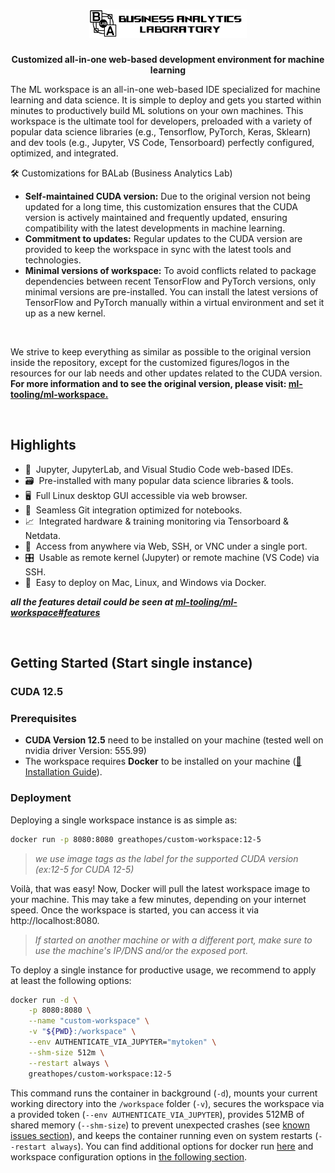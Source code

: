 <h1 align="center">
    <a href="https://github.com/anu7n/ml-workspace-custom" title="ML Workspace Customized Home">
    <img width=50% alt="" src="https://github.com/anu7n/ml-workspace-custom/blob/main/resources/branding/logo.png"> </a>
    <br>
</h1>

<p align="center">
    <strong>Customized all-in-one web-based development environment for machine learning</strong>
</p>

The ML workspace is an all-in-one web-based IDE specialized for machine learning and data science. It is simple to deploy and gets you started within minutes to productively build ML solutions on your own machines. This workspace is the ultimate tool for developers, preloaded with a variety of popular data science libraries (e.g., Tensorflow, PyTorch, Keras, Sklearn) and dev tools (e.g., Jupyter, VS Code, Tensorboard) perfectly configured, optimized, and integrated.

🛠 Customizations for BALab (Business Analytics Lab)
- **Self-maintained CUDA version:** Due to the original version not being updated for a long time, this customization ensures that the CUDA version is actively maintained and frequently updated, ensuring compatibility with the latest developments in machine learning.
- **Commitment to updates:** Regular updates to the CUDA version are provided to keep the workspace in sync with the latest tools and technologies.
- **Minimal versions of workspace:** To avoid conflicts related to package dependencies between recent TensorFlow and PyTorch versions, only minimal versions are pre-installed. You can install the latest versions of TensorFlow and PyTorch manually within a virtual environment and set it up as a new kernel.

<br>

We strive to keep everything as similar as possible to the original version inside the repository, except for the customized figures/logos in the resources for our lab needs and other updates related to the CUDA version. **For more information and to see the original version, please visit: [ml-tooling/ml-workspace.](https://github.com/ml-tooling/ml-workspace)**

<br>

## Highlights

- 💫&nbsp; Jupyter, JupyterLab, and Visual Studio Code web-based IDEs.
- 🗃&nbsp; Pre-installed with many popular data science libraries & tools.
- 🖥&nbsp; Full Linux desktop GUI accessible via web browser.
- 🔀&nbsp; Seamless Git integration optimized for notebooks.
- 📈&nbsp; Integrated hardware & training monitoring via Tensorboard & Netdata.
- 🚪&nbsp; Access from anywhere via Web, SSH, or VNC under a single port.
- 🎛&nbsp; Usable as remote kernel (Jupyter) or remote machine (VS Code) via SSH.
- 🐳&nbsp; Easy to deploy on Mac, Linux, and Windows via Docker.

***all the features detail could be seen at [ml-tooling/ml-workspace#features](https://github.com/ml-tooling/ml-workspace#features)***

<br>

## Getting Started (Start single instance)

### CUDA 12.5

### Prerequisites

- **CUDA Version 12.5** need to be installed on your machine (tested well on nvidia driver Version: 555.99)
- The workspace requires **Docker** to be installed on your machine ([📖 Installation Guide](https://docs.docker.com/install/#supported-platforms)).

### Deployment

Deploying a single workspace instance is as simple as:

```bash
docker run -p 8080:8080 greathopes/custom-workspace:12-5
```
> *we use image tags as the label for the supported CUDA version (ex:12-5 for CUDA 12-5)*

Voilà, that was easy! Now, Docker will pull the latest workspace image to your machine. This may take a few minutes, depending on your internet speed. Once the workspace is started, you can access it via http://localhost:8080.

> _If started on another machine or with a different port, make sure to use the machine's IP/DNS and/or the exposed port._

To deploy a single instance for productive usage, we recommend to apply at least the following options:

```bash
docker run -d \
    -p 8080:8080 \
    --name "custom-workspace" \
    -v "${PWD}:/workspace" \
    --env AUTHENTICATE_VIA_JUPYTER="mytoken" \
    --shm-size 512m \
    --restart always \
    greathopes/custom-workspace:12-5
```

This command runs the container in background (`-d`), mounts your current working directory into the `/workspace` folder (`-v`), secures the workspace via a provided token (`--env AUTHENTICATE_VIA_JUPYTER`), provides 512MB of shared memory (`--shm-size`) to prevent unexpected crashes (see [known issues section](https://github.com/ml-tooling/ml-workspace#known-issues)), and keeps the container running even on system restarts (`--restart always`). You can find additional options for docker run [here](https://docs.docker.com/engine/reference/commandline/run/) and workspace configuration options in [the following section](https://github.com/ml-tooling/ml-workspace#Configuration).


